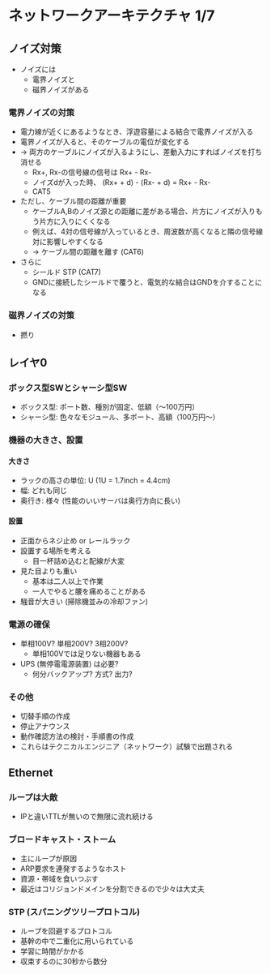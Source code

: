 # ネットワークアーキテクチャ 1/7

## ノイズ対策
* ノイズには
  * 電界ノイズと
  * 磁界ノイズがある

### 電界ノイズの対策
* 電力線が近くにあるようなとき、浮遊容量による結合で電界ノイズが入る
* 電界ノイズが入ると、そのケーブルの電位が変化する
* → 両方のケーブルにノイズが入るようにし、差動入力にすればノイズを打ち消せる
  * Rx+, Rx-の信号線の信号は Rx+ - Rx-
  * ノイズdが入った時、 (Rx+ + d) - (Rx- + d) = Rx+ - Rx-
  * CAT5
* ただし、ケーブル間の距離が重要
  * ケーブルA,Bのノイズ源との距離に差がある場合、片方にノイズが入りもう片方に入りにくくなる
  * 例えば、4対の信号線が入っているとき、周波数が高くなると隣の信号線対に影響しやすくなる
  * → ケーブル間の距離を離す (CAT6)
* さらに
  * シールド STP (CAT7)
  * GNDに接続したシールドで覆うと、電気的な結合はGNDを介することになる

### 磁界ノイズの対策
* 撚り

## レイヤ0

### ボックス型SWとシャーシ型SW
* ボックス型: ポート数、種別が固定、低額（〜100万円）
* シャーシ型: 色々なモジュール、多ポート、高額（100万円〜）

### 機器の大きさ、設置

#### 大きさ
* ラックの高さの単位: U (1U = 1.7inch = 4.4cm)
* 幅: どれも同じ
* 奥行き: 様々 (性能のいいサーバは奥行方向に長い)

#### 設置
* 正面からネジ止め or レールラック
* 設置する場所を考える
  * 目一杯詰め込むと配線が大変
* 見た目よりも重い
  * 基本は二人以上で作業
  * 一人でやると腰を痛めることがある
* 騒音が大きい (掃除機並みの冷却ファン)

### 電源の確保
* 単相100V? 単相200V? 3相200V?
  * 単相100Vでは足りない機器もある
* UPS (無停電電源装置) は必要?
  * 何分バックアップ? 方式? 出力?

### その他
* 切替手順の作成
* 停止アナウンス
* 動作確認方法の検討・手順書の作成
* これらはテクニカルエンジニア（ネットワーク）試験で出題される

## Ethernet
### ループは大敵
* IPと違いTTLが無いので無限に流れ続ける

### ブロードキャスト・ストーム
* 主にループが原因
* ARP要求を連発するようなホスト
* 資源・帯域を食いつぶす
* 最近はコリジョンドメインを分割できるので少々は大丈夫

### STP (スパニングツリープロトコル)
* ループを回避するプロトコル
* 基幹の中で二重化に用いられている
* 学習に時間がかかる
* 収束するのに30秒から数分
